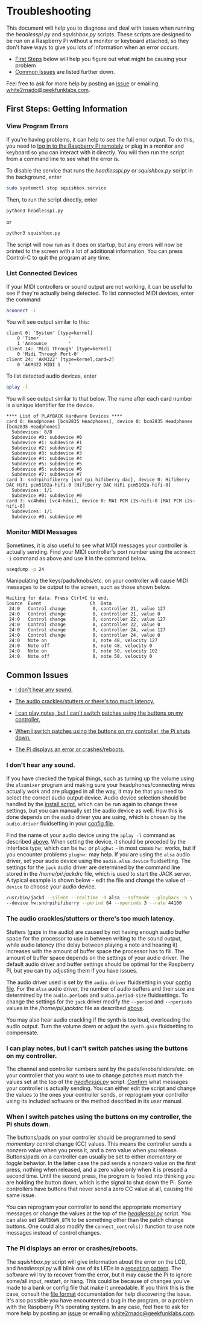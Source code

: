 # Troubleshooting


This document will help you to diagnose and deal with issues when running the _headlesspi.py_ and _squishbox.py_ scripts. These scripts are designed to be run on a Raspberry Pi without a monitor or keyboard attached, so they don't have ways to give you lots of information when an error occurs.

- [First Steps](#first-steps-getting-information) below will help you figure out what might be causing your problem
- [Common Issues](#common-issues) are listed further down.

Feel free to ask for more help by posting an [issue](https://github.com/albedozero/fluidpatcher/issues) or emailing white2rnado@geekfunklabs.com.


## First Steps: Getting Information

### View Program Errors

If you're having problems, it can help to see the full error output. To do this, you need to [log in to the Raspberry Pi remotely](https://www.raspberrypi.com/documentation/computers/remote-access.html) or plug in a monitor and keyboard so you can interact with it directly. You will then run the script from a command line to see what the error is.

To disable the service that runs the _headlesspi.py_ or _squishbox.py_ script in the background, enter

```bash
sudo systemctl stop squishbox.service
```

Then, to run the script directly, enter

```bash
python3 headlesspi.py
```
or
```bash
python3 squishbox.py
```

The script will now run as it does on startup, but any errors will now be printed to the screen with a lot of additional information. You can press Control-C to quit the program at any time.

### List Connected Devices

If your MIDI controllers or sound output are not working, it can be useful to see if they're actually being detected. To list connected MIDI devices, enter the command
```bash
aconnect -i
```
You will see output similar to this:
```
client 0: 'System' [type=kernel]
    0 'Timer           '
    1 'Announce        '
client 14: 'Midi Through' [type=kernel]
    0 'Midi Through Port-0'
client 24: 'AKM322' [type=kernel,card=2]
    0 'AKM322 MIDI 1   '
```
To list detected audio devices, enter
```bash
aplay -l
```
You will see output similar to that below. The name after each card number is a unique identifier for the device.
```
**** List of PLAYBACK Hardware Devices ****
card 0: Headphones [bcm2835 Headphones], device 0: bcm2835 Headphones [bcm2835 Headphones]
  Subdevices: 8/8
  Subdevice #0: subdevice #0
  Subdevice #1: subdevice #1
  Subdevice #2: subdevice #2
  Subdevice #3: subdevice #3
  Subdevice #4: subdevice #4
  Subdevice #5: subdevice #5
  Subdevice #6: subdevice #6
  Subdevice #7: subdevice #7
card 1: sndrpihifiberry [snd_rpi_hifiberry_dac], device 0: HifiBerry DAC HiFi pcm5102a-hifi-0 [HifiBerry DAC HiFi pcm5102a-hifi-0]
  Subdevices: 1/1
  Subdevice #0: subdevice #0
card 3: vc4hdmi [vc4-hdmi], device 0: MAI PCM i2s-hifi-0 [MAI PCM i2s-hifi-0]
  Subdevices: 1/1
  Subdevice #0: subdevice #0
```

### Monitor MIDI Messages

Sometimes, it is also useful to see what MIDI messages your controller is actually sending. Find your MIDI controller's port number using the `aconnect -i` command as above and use it in the command below.
```bash
aseqdump -p 24
```
Manipulating the keys/pads/knobs/etc. on your controller will cause MIDI messages to be output to the screen, such as those shown below.
```
Waiting for data. Press Ctrl+C to end.
Source  Event                  Ch  Data
 24:0   Control change          0, controller 21, value 127
 24:0   Control change          0, controller 21, value 0
 24:0   Control change          0, controller 22, value 127
 24:0   Control change          0, controller 22, value 0
 24:0   Control change          0, controller 24, value 127
 24:0   Control change          0, controller 24, value 0
 24:0   Note on                 0, note 48, velocity 127
 24:0   Note off                0, note 48, velocity 0
 24:0   Note on                 0, note 50, velocity 102
 24:0   Note off                0, note 50, velocity 0
```


## Common Issues

- [I don't hear any sound.](#i-dont-hear-any-sound)

- [The audio crackles/stutters or there's too much latency.](#the-audio-cracklesstutters-or-theres-too-much-latency)

- [I can play notes, but I can't switch patches using the buttons on my controller.](#i-can-play-notes-but-i-cant-switch-patches-using-the-buttons-on-my-controller)

- [When I switch patches using the buttons on my controller, the Pi shuts down.](#when-i-switch-patches-using-the-buttons-on-my-controller-the-Pi-shuts-down)

- [The Pi displays an error or crashes/reboots.](#the-pi-displays-an-error-or-crashesreboots)

### I don't hear any sound.

If you have checked the typical things, such as turning up the volume using the `alsamixer` program and making sure your headphones/connecting wires actually work and are plugged in all the way, it may be that you need to select the correct audio output device. Audio device selection should be handled by the [install script](README.md#raspberry-pi), which can be run again to change these settings, but you can manually set the audio device as well. How this is done depends on the audio driver you are using, which is chosen by the `audio.driver` fluidsetting in your [config file](patcher/file_formats.md).

Find the name of your audio device using the `aplay -l` command as described [above](#list-connected-devices). When setting the device, it should be preceded by the interface type, which can be `hw:` or `plughw:` - in most cases `hw:` works, but if you encounter problems `plughw:` may help. If you are using the `alsa` audio driver, set your audio device using the `audio.alsa.device` fluidsetting. The settings for the `jack` audio driver are determined by the command line stored in the _/home/pi/.jackdrc_ file, which is used to start the JACK server. A typical example is shown below - edit the file and change the value of `--device` to choose your audio device.
```bash
/usr/bin/jackd --silent --realtime -d alsa --softmode --playback -S \
--device hw:sndrpihifiberry --period 64 --nperiods 3 --rate 44100
```

### The audio crackles/stutters or there's too much latency.

Stutters (gaps in the audio) are caused by not having enough audio buffer space for the processor to use in between writing to the sound output, while audio latency (the delay between playing a note and hearing it) increases with the amount of buffer space the processor has to fill. The amount of buffer space depends on the settings of your audio driver. The default audio driver and buffer settings should be optimal for the Raspberry Pi, but you can try adjusting them if you have issues.

The audio driver used is set by the `audio.driver` fluidsetting in your [config file](patcher/file_formats.md). For the `alsa` audio driver, the number of audio buffers and their size are determined by the `audio.periods` and `audio.period-size` fluidsettings. To change the settings for the `jack` driver modify the `--period` and `--nperiods` values in the _/home/pi/.jackdrc_ file as described [above](#i-dont-hear-any-sound).

You may also hear audio crackling if the synth is too loud, overloading the audio output. Turn the volume down or adjust the `synth.gain` fluidsetting to compensate.

### I can play notes, but I can't switch patches using the buttons on my controller.

The channel and controller numbers sent by the pads/knobs/sliders/etc. on your controller that you want to use to change patches must match the values set at the top of the [_headlesspi.py_](headlesspi.py) script. [Confirm](#monitor-midi-messages) what messages your controller is actually sending. You can either edit the script and change the values to the ones your controller sends, or reprogram your controller using its included software or the method described in its user manual.

### When I switch patches using the buttons on my controller, the Pi shuts down.

The buttons/pads on your controller should be programmed to send _momentary_ control change (CC) values. This means the controller sends a nonzero value when you press it, and a zero value when you release. Buttons/pads on a controller can usually be set to either _momentary_ or _toggle_ behavior. In the latter case the pad sends a nonzero value on the first press, nothing when released, and a zero value only when it is pressed a second time. Until the second press, the program is fooled into thinking you are holding the button down, which is the signal to shut down the Pi. Some controllers have buttons that never send a zero CC value at all, causing the same issue.

You can reprogram your controller to send the appropriate momentary messages or change the values at the top of the [_headlesspi.py_](headlesspi.py) script. You can also set `SHUTDOWN_BTN` to be something other than the patch change buttons. One could also modify the `connect_controls()` function to use note messages instead of control changes.

### The Pi displays an error or crashes/reboots.

The _squishbox.py_ script will give information about the error on the LCD, and _headlesspi.py_ will blink one of its LEDs in a [repeating pattern](programs.md#headlesspipy). The software will try to recover from the error, but it may cause the Pi to ignore some/all input, restart, or hang. This could be because of changes you've made to a bank or config file that make it unreadable. If you think this is the case, consult the [file format](patcher/file_formats.md) documentation for help discovering the issue. It's also possible you have encountered a bug in the program, or a problem with the Raspberry Pi's operating system. In any case, feel free to ask for more help by posting an [issue](https://github.com/albedozero/fluidpatcher/issues) or emailing white2rnado@geekfunklabs.com.
